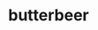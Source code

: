 ---
id: 5bfdbdb4085612001402893a
servings: 4
notes:
directions: 'in a small saucepan over medium
 combine the brown sugar and water. bring to a gentle boil and cook
 stirring often
 until the mixture reads 240 f on a candy thermometer.
stir in the butter
 salt
 vinegar and 1/4 heavy cream. set aside to cool to room temperature.
once the mixture has cooled
 stir in the rum extract.
in a medium bowl
 combine 2 tablespoons of the brown sugar mixture and the remaining 1/2 cup of heavy cream. use an electric mixer to beat until just thickened
 but not completely whipped
 about 2 to 3 minutes.
to serve
 divide the brown sugar mixture between 4 tall glasses (about 1/4 cup for each glass). add 1/4 cup of cream soda to each glass
 then stir to combine. fill each glass nearly to the top with additional cream soda
 then spoon the whipped topping over each.'
ingredients: '1 cup light or dark brown sugar
2 tablespoons water
6 tablespoon butter
1/2 teaspoon  salt
1/2 teaspoon cider vinegar
3/4 cup heavy cream divided
1/2 teaspoon rum extract
4 bottles (12 oz. bottles) cream soda'
rating: 4
ease: easy

category:
href: 'https: //wizardingworldpark.com/butterbeer-recipes/'
totalTime:
cookTime:
prepTime:
title: butterbeer #4
path: /butterbeer-4
---